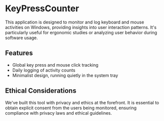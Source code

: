 # KeyPressCounter

This application is designed to monitor and log keyboard and mouse activities on Windows, providing insights into user interaction patterns. It's particularly useful for ergonomic studies or analyzing user behavior during software usage.

## Features

- Global key press and mouse click tracking
- Daily logging of activity counts
- Minimalist design, running quietly in the system tray

## Ethical Considerations

We've built this tool with privacy and ethics at the forefront. It is essential to obtain explicit consent from the users being monitored, ensuring compliance with privacy laws and ethical guidelines.

